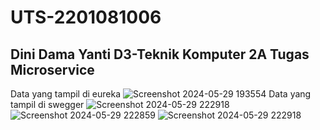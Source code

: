 ﻿# UTS-2201081006

Dini Dama Yanti
D3-Teknik Komputer 2A
Tugas Microservice
--------------------------------------------------------------------------------
Data yang tampil di eureka
![Screenshot 2024-05-29 193554](https://github.com/dinik212/UTS-2201081006/assets/168069126/30071374-1de1-4bce-8fd9-b1520b5d8aa2)
Data yang tampil di swegger
![Screenshot 2024-05-29 222918](https://github.com/dinik212/UTS-2201081006/assets/168069126/0ab19f2f-b16d-4a42-927b-7fde8ca80198)
![Screenshot 2024-05-29 222859](https://github.com/dinik212/UTS-2201081006/assets/168069126/6dd6c357-d035-4fd3-8279-eccfed3d4a6a)
![Screenshot 2024-05-29 222918](https://github.com/dinik212/UTS-2201081006/assets/168069126/6a0f653c-5ede-42d7-8138-52b4df5f0682)




